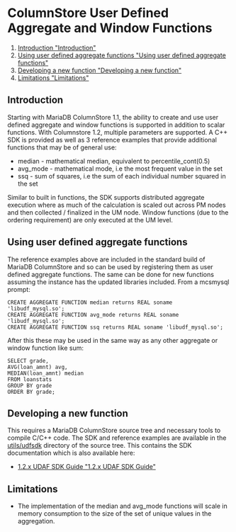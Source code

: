 
# ColumnStore User Defined Aggregate and Window Functions

 
1. [Introduction "Introduction"](#introduction)
1. [Using user defined aggregate functions "Using user defined aggregate functions"](#using-user-defined-aggregate-functions)
1. [Developing a new function "Developing a new function"](#developing-a-new-function)
1. [Limitations "Limitations"](#limitations)





## Introduction


Starting with MariaDB ColumnStore 1.1, the ability to create and use user defined aggregate and window functions is supported in addition to scalar functions. With Columnstore 1.2, multiple parameters are supported. A C++ SDK is provided as well as 3 reference examples that provide additional functions that may be of general use:


* median - mathematical median, equivalent to percentile_cont(0.5)
* avg_mode - mathematical mode, i.e the most frequent value in the set
* ssq - sum of squares, i.e the sum of each individual number squared in the set


Similar to built in functions, the SDK supports distributed aggregate execution where as much of the calculation is scaled out across PM nodes and then collected / finalized in the UM node. Window functions (due to the ordering requirement) are only executed at the UM level.


## Using user defined aggregate functions


The reference examples above are included in the standard build of MariaDB ColumnStore and so can be used by registering them as user defined aggregate functions. The same can be done for new functions assuming the instance has the updated libraries included. From a mcsmysql prompt:


```
CREATE AGGREGATE FUNCTION median returns REAL soname 'libudf_mysql.so';
CREATE AGGREGATE FUNCTION avg_mode returns REAL soname 'libudf_mysql.so';
CREATE AGGREGATE FUNCTION ssq returns REAL soname 'libudf_mysql.so';
```


After this these may be used in the same way as any other aggregate or window function like sum:


```
SELECT grade, 
AVG(loan_amnt) avg, 
MEDIAN(loan_amnt) median 
FROM loanstats 
GROUP BY grade 
ORDER BY grade;
```


## Developing a new function


This requires a MariaDB ColumnStore source tree and necessary tools to compile C/C++ code. The SDK and reference examples are available in the [utils/udfsdk](https://github.com/mariadb-corporation/mariadb-columnstore-engine/tree/master/utils/udfsdk) directory of the source tree. This contains the SDK documentation which is also available here:


* [1.2.x UDAF SDK Guide "1.2.x UDAF SDK Guide"](https://mariadb.com/kb/en/columnstore-user-defined-aggregate-and-window-functions/+attachment/mariadb_columnstore_udaf_sdk_1-2)


## Limitations


* The implementation of the median and avg_mode functions will scale in memory consumption to the size of the set of unique values in the aggregation.


